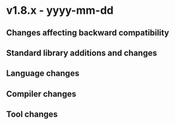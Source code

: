 # v1.8.x - yyyy-mm-dd



## Changes affecting backward compatibility



## Standard library additions and changes



## Language changes



## Compiler changes



## Tool changes



